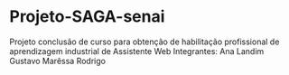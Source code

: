 # Projeto-SAGA-senai
Projeto conclusão de curso para obtenção de habilitação profissional de aprendizagem industrial de Assistente  Web 
Integrantes:
Ana Landim
Gustavo 
Marêssa
Rodrigo
